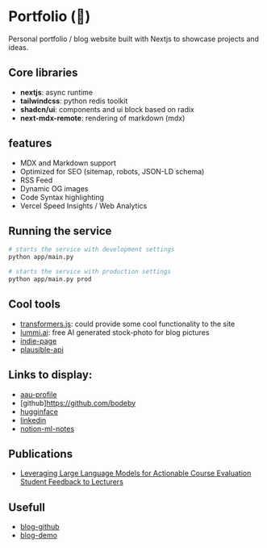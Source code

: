 # Portfolio (🫧)

Personal portfolio / blog website built with Nextjs to showcase projects and ideas.

## Core libraries

- **nextjs**: async runtime
- **tailwindcss**: python redis toolkit
- **shadcn/ui**: components and ui block based on radix
- **next-mdx-remote**: rendering of markdown (mdx)

## features

- MDX and Markdown support
- Optimized for SEO (sitemap, robots, JSON-LD schema)
- RSS Feed
- Dynamic OG images
- Code Syntax highlighting
- Vercel Speed Insights / Web Analytics

## Running the service

```bash
# starts the service with development settings
python app/main.py
```

```bash
# starts the service with production settings
python app/main.py prod
```

## Cool tools

- [transformers.js](https://huggingface.co/docs/transformers.js/en/tutorials/react): could provide some cool functionality to the site
- [lummi.ai](https://www.lummi.ai/): free AI generated stock-photo for blog pictures
- [indie-page](https://marclou.com/)
- [plausible-api](https://plausible.io/docs/stats-api#get-apiv1statstimeseries)

## Links to display:

- [aau-profile](https://vbn.aau.dk/en/persons/fbth)
- [github]https://github.com/bodeby
- [hugginface](https://huggingface.co/fredebode)
- [linkedin](https://www.linkedin.com/in/frederik-bode-thorbensen)
- [notion-ml-notes](https://broken-band-e02.notion.site/d4f22adfcb5c427db914021a64acb731?v=a15ad34d04714a1382a12b92fca8eafb)

## Publications

- [Leveraging Large Language Models for Actionable Course Evaluation Student Feedback to Lecturers](https://arxiv.org/abs/2407.01274)

## Usefull

- [blog-github](https://github.com/vercel/examples/tree/main/solutions/blog)
- [blog-demo](https://portfolio-blog-starter.vercel.app/)
